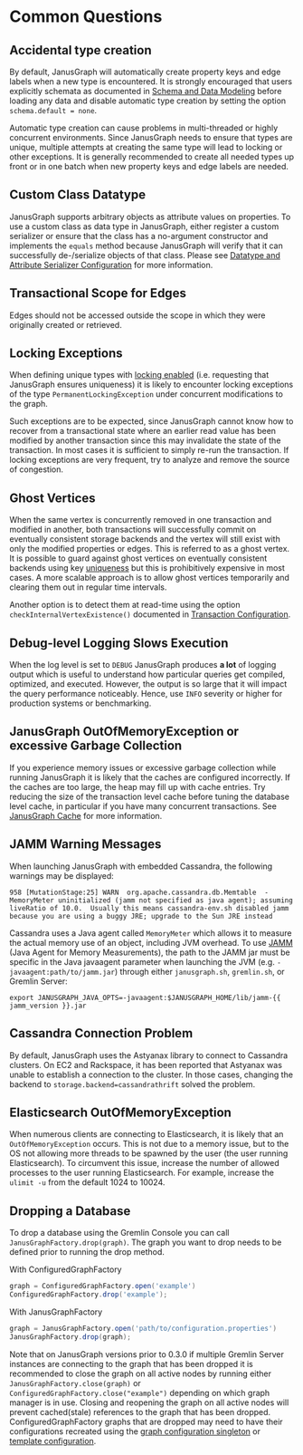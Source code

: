 Common Questions
================

Accidental type creation
------------------------

By default, JanusGraph will automatically create property keys and edge
labels when a new type is encountered. It is strongly encouraged that
users explicitly schemata as documented in [Schema and Data Modeling](schema.md) before loading any data and disable automatic type
creation by setting the option `schema.default = none`.

Automatic type creation can cause problems in multi-threaded or highly
concurrent environments. Since JanusGraph needs to ensure that types are
unique, multiple attempts at creating the same type will lead to locking
or other exceptions. It is generally recommended to create all needed
types up front or in one batch when new property keys and edge labels
are needed.

Custom Class Datatype
---------------------

JanusGraph supports arbitrary objects as attribute values on properties.
To use a custom class as data type in JanusGraph, either register a
custom serializer or ensure that the class has a no-argument constructor
and implements the `equals` method because JanusGraph will verify that
it can successfully de-/serialize objects of that class. Please see
[Datatype and Attribute Serializer Configuration](../advanced-topics/serializer.md) for more information.

Transactional Scope for Edges
-----------------------------

Edges should not be accessed outside the scope in which they were
originally created or retrieved.

Locking Exceptions
------------------

When defining unique types with [locking enabled](../advanced-topics/eventual-consistency.md)
(i.e. requesting that JanusGraph ensures uniqueness) it is likely to
encounter locking exceptions of the type `PermanentLockingException`
under concurrent modifications to the graph.

Such exceptions are to be expected, since JanusGraph cannot know how to
recover from a transactional state where an earlier read value has been
modified by another transaction since this may invalidate the state of
the transaction. In most cases it is sufficient to simply re-run the
transaction. If locking exceptions are very frequent, try to analyze and
remove the source of congestion.

Ghost Vertices
--------------

When the same vertex is concurrently removed in one transaction and
modified in another, both transactions will successfully commit on
eventually consistent storage backends and the vertex will still exist
with only the modified properties or edges. This is referred to as a
ghost vertex. It is possible to guard against ghost vertices on
eventually consistent backends using key [uniqueness](#index-unique) but
this is prohibitively expensive in most cases. A more scalable approach
is to allow ghost vertices temporarily and clearing them out in regular
time intervals.

Another option is to detect them at read-time using the option
`checkInternalVertexExistence()` documented in [Transaction Configuration](#tx-config).

Debug-level Logging Slows Execution
-----------------------------------

When the log level is set to `DEBUG` JanusGraph produces **a lot** of
logging output which is useful to understand how particular queries get
compiled, optimized, and executed. However, the output is so large that
it will impact the query performance noticeably. Hence, use `INFO`
severity or higher for production systems or benchmarking.

JanusGraph OutOfMemoryException or excessive Garbage Collection
---------------------------------------------------------------

If you experience memory issues or excessive garbage collection while
running JanusGraph it is likely that the caches are configured
incorrectly. If the caches are too large, the heap may fill up with
cache entries. Try reducing the size of the transaction level cache
before tuning the database level cache, in particular if you have many
concurrent transactions. See [JanusGraph Cache](cache.md) for more
information.

JAMM Warning Messages
---------------------

When launching JanusGraph with embedded Cassandra, the following
warnings may be displayed:

`958 [MutationStage:25] WARN  org.apache.cassandra.db.Memtable  - MemoryMeter uninitialized (jamm not specified as java agent); assuming liveRatio of 10.0.  Usually this means cassandra-env.sh disabled jamm because you are using a buggy JRE; upgrade to the Sun JRE instead`

Cassandra uses a Java agent called `MemoryMeter` which allows it to
measure the actual memory use of an object, including JVM overhead. To
use [JAMM](https://github.com/jbellis/jamm) (Java Agent for Memory
Measurements), the path to the JAMM jar must be specific in the Java
javaagent parameter when launching the JVM (e.g.
`-javaagent:path/to/jamm.jar`) through either `janusgraph.sh`,
`gremlin.sh`, or Gremlin Server:

    export JANUSGRAPH_JAVA_OPTS=-javaagent:$JANUSGRAPH_HOME/lib/jamm-{{ jamm_version }}.jar

Cassandra Connection Problem
----------------------------

By default, JanusGraph uses the Astyanax library to connect to Cassandra
clusters. On EC2 and Rackspace, it has been reported that Astyanax was
unable to establish a connection to the cluster. In those cases,
changing the backend to `storage.backend=cassandrathrift` solved the
problem.

Elasticsearch OutOfMemoryException
----------------------------------

When numerous clients are connecting to Elasticsearch, it is likely that
an `OutOfMemoryException` occurs. This is not due to a memory issue, but
to the OS not allowing more threads to be spawned by the user (the user
running Elasticsearch). To circumvent this issue, increase the number of
allowed processes to the user running Elasticsearch. For example,
increase the `ulimit -u` from the default 1024 to 10024.

Dropping a Database
-------------------

To drop a database using the Gremlin Console you can call
`JanusGraphFactory.drop(graph)`. The graph you want to drop needs to be
defined prior to running the drop method.

With ConfiguredGraphFactory
```groovy
graph = ConfiguredGraphFactory.open('example')
ConfiguredGraphFactory.drop('example');
```

With JanusGraphFactory
```groovy
graph = JanusGraphFactory.open('path/to/configuration.properties')
JanusGraphFactory.drop(graph);
```

Note that on JanusGraph versions prior to 0.3.0 if multiple Gremlin
Server instances are connecting to the graph that has been dropped it is
recommended to close the graph on all active nodes by running either
`JanusGraphFactory.close(graph)` or
`ConfiguredGraphFactory.close("example")` depending on which graph
manager is in use. Closing and reopening the graph on all active nodes
will prevent cached(stale) references to the graph that has been
dropped. ConfiguredGraphFactory graphs that are dropped may need to have
their configurations recreated using the [graph configuration singleton](configured-graph-factory.md#graph-configurations) or
[template configuration](configured-graph-factory.md#template-configuration).

